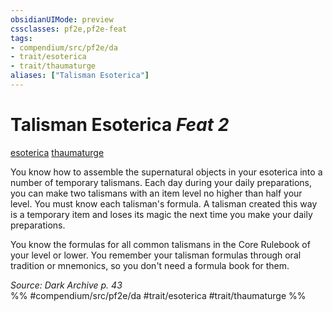 ```yaml
---
obsidianUIMode: preview
cssclasses: pf2e,pf2e-feat
tags:
- compendium/src/pf2e/da
- trait/esoterica
- trait/thaumaturge
aliases: ["Talisman Esoterica"]
---
```

# Talisman Esoterica  *Feat 2*  
[esoterica](rules/traits/esoterica-da.md "Esoterica Action & Ability Trait")  [thaumaturge](rules/traits/thaumaturge-da.md "Thaumaturge Class Trait")  


You know how to assemble the supernatural objects in your esoterica into a number of temporary talismans. Each day during your daily preparations, you can make two talismans with an item level no higher than half your level. You must know each talisman's formula. A talisman created this way is a temporary item and loses its magic the next time you make your daily preparations.

You know the formulas for all common talismans in the Core Rulebook of your level or lower. You remember your talisman formulas through oral tradition or mnemonics, so you don't need a formula book for them.

*Source: Dark Archive p. 43*  
%% #compendium/src/pf2e/da #trait/esoterica #trait/thaumaturge %%
